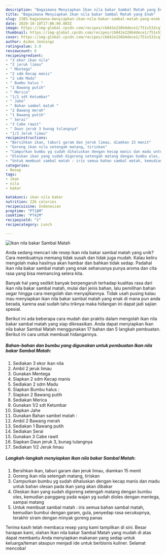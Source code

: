 ```yaml
---
description: "Bagaimana Menyiapkan Ikan nila bakar Sambal Matah yang Enak"
title: "Bagaimana Menyiapkan Ikan nila bakar Sambal Matah yang Enak"
slug: 2385-bagaimana-menyiapkan-ikan-nila-bakar-sambal-matah-yang-enak
date: 2020-10-10T17:06:04.883Z
image: https://img-global.cpcdn.com/recipes/cb842e226b4dece1/751x532cq70/ikan-nila-bakar-sambal-matah-foto-resep-utama.jpg
thumbnail: https://img-global.cpcdn.com/recipes/cb842e226b4dece1/751x532cq70/ikan-nila-bakar-sambal-matah-foto-resep-utama.jpg
cover: https://img-global.cpcdn.com/recipes/cb842e226b4dece1/751x532cq70/ikan-nila-bakar-sambal-matah-foto-resep-utama.jpg
author: Aiden Jennings
ratingvalue: 3.9
reviewcount: 6
recipeingredient:
- "3 ekor ikan nila"
- "2 jeruk limau"
- " Mentega"
- "2 sdm Kecap manis"
- "2 sdm Madu"
- " Bumbu halus "
- "2 Bawang putih"
- " Merica"
- "1/2 sdt Ketumbar"
- " Jahe"
- " Bahan sambel matah "
- "2 Bawang merah"
- "1 Bawang putih"
- " Serai"
- "3 Cabe rawit"
- " Daun jeruk 3 bunag tulangnya"
- "1/2 Jeruk limau"
recipeinstructions:
- "Bersihkan ikan, taburi garam dan jeruk limau, diamkan 15 menit"
- "Goreng ikan nila setengah matang, tiriskan"
- "Campurkan bumbu yg sudah dihaluskan dengan kecap manis dan madu untuk bahan olesan pada ikan yang akan dibakar"
- "Oleskan ikan yang sudah digoreng setengah matang dengan bumbu oles, kemudian panggang pada wajan yg sudah dioles dengan mentega, sampai matang"
- "Untuk membuat sambal matah : iris semua bahan sambal matah, kemudian bumbui dengan garam, gula, penyedap rasa secukupnya, terakhir siram dengan minyak goreng panas"
categories:
- Resep
tags:
- ikan
- nila
- bakar

katakunci: ikan nila bakar 
nutrition: 226 calories
recipecuisine: Indonesian
preptime: "PT18M"
cooktime: "PT42M"
recipeyield: "2"
recipecategory: Lunch

---
```



![Ikan nila bakar Sambal Matah](https://img-global.cpcdn.com/recipes/cb842e226b4dece1/751x532cq70/ikan-nila-bakar-sambal-matah-foto-resep-utama.jpg)

Anda sedang mencari ide resep ikan nila bakar sambal matah yang unik? Cara membuatnya memang tidak susah dan tidak juga mudah. Kalau keliru mengolah maka hasilnya akan hambar dan bahkan tidak sedap. Padahal ikan nila bakar sambal matah yang enak seharusnya punya aroma dan cita rasa yang bisa memancing selera kita.



Banyak hal yang sedikit banyak berpengaruh terhadap kualitas rasa dari ikan nila bakar sambal matah, mulai dari jenis bahan, lalu pemilihan bahan segar hingga cara mengolah dan menyajikannya. Tidak usah pusing kalau mau menyiapkan ikan nila bakar sambal matah yang enak di mana pun anda berada, karena asal sudah tahu triknya maka hidangan ini dapat jadi sajian spesial.


Berikut ini ada beberapa cara mudah dan praktis dalam mengolah ikan nila bakar sambal matah yang siap dikreasikan. Anda dapat menyiapkan Ikan nila bakar Sambal Matah menggunakan 17 bahan dan 5 langkah pembuatan. Berikut ini cara untuk membuat hidangannya.

<!--inarticleads1-->

##### Bahan-bahan dan bumbu yang digunakan untuk pembuatan Ikan nila bakar Sambal Matah:

1. Sediakan 3 ekor ikan nila
1. Ambil 2 jeruk limau
1. Gunakan  Mentega
1. Siapkan 2 sdm Kecap manis
1. Sediakan 2 sdm Madu
1. Siapkan  Bumbu halus :
1. Siapkan 2 Bawang putih
1. Sediakan  Merica
1. Gunakan 1/2 sdt Ketumbar
1. Siapkan  Jahe
1. Gunakan  Bahan sambel matah :
1. Ambil 2 Bawang merah
1. Sediakan 1 Bawang putih
1. Sediakan  Serai
1. Gunakan 3 Cabe rawit
1. Siapkan  Daun jeruk 3, bunag tulangnya
1. Sediakan 1/2 Jeruk limau




<!--inarticleads2-->

##### Langkah-langkah menyiapkan Ikan nila bakar Sambal Matah:

1. Bersihkan ikan, taburi garam dan jeruk limau, diamkan 15 menit
1. Goreng ikan nila setengah matang, tiriskan
1. Campurkan bumbu yg sudah dihaluskan dengan kecap manis dan madu untuk bahan olesan pada ikan yang akan dibakar
1. Oleskan ikan yang sudah digoreng setengah matang dengan bumbu oles, kemudian panggang pada wajan yg sudah dioles dengan mentega, sampai matang
1. Untuk membuat sambal matah : iris semua bahan sambal matah, kemudian bumbui dengan garam, gula, penyedap rasa secukupnya, terakhir siram dengan minyak goreng panas




Terima kasih telah membaca resep yang kami tampilkan di sini. Besar harapan kami, olahan Ikan nila bakar Sambal Matah yang mudah di atas dapat membantu Anda menyiapkan makanan yang sedap untuk keluarga/teman ataupun menjadi ide untuk berbisnis kuliner. Selamat mencoba!
